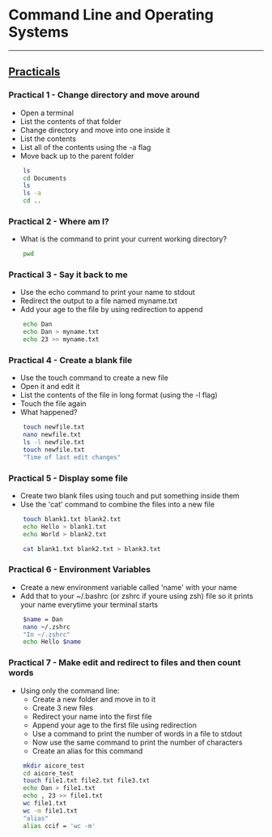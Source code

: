 # Command Line and Operating Systems

---

## <ins> Practicals </ins>

### Practical 1 - Change directory and move around

- Open a terminal
- List the contents of that folder
- Change directory and move into one inside it
- List the contents
- List all of the contents using the -a flag
- Move back up to the parent folder

```bash
    ls
    cd Documents
    ls
    ls -a
    cd ..
```

### Practical 2 - Where am I?

- What is the command to print your current working directory?

```bash
    pwd
```

### Practical 3 - Say it back to me

- Use the echo command to print your name to stdout
- Redirect the output to a file named myname.txt
- Add your age to the file by using redirection to append

```bash
    echo Dan
    echo Dan > myname.txt
    echo 23 >> myname.txt
```

### Practical 4 - Create a blank file

- Use the touch command to create a new file
- Open it and edit it
- List the contents of the file in long format (using the -l flag)
- Touch the file again
- What happened?

```bash
    touch newfile.txt
    nano newfile.txt
    ls -l newfile.txt
    touch newfile.txt
    "Time of last edit changes"
```

### Practical 5 - Display some file

- Create two blank files using touch and put something inside them
- Use the 'cat' command to combine the files into a new file

```bash
    touch blank1.txt blank2.txt
    echo Hello > blank1.txt
    echo World > blank2.txt

    cat blank1.txt blank2.txt > blank3.txt
```

### Practical 6 - Environment Variables

- Create a new environment variable called 'name' with your name
- Add that to your ~/.bashrc (or zshrc if youre using zsh) file so it prints your name everytime your terminal starts

```bash
    $name = Dan
    nano ~/.zshrc
    "In ~/.zshrc"
    echo Hello $name
```

### Practical 7 - Make edit and redirect to files and then count words

- Using only the command line:
  - Create a new folder and move in to it
  - Create 3 new files
  - Redirect your name into the first file
  - Append your age to the first file using redirection
  - Use a command to print the number of words in a file to stdout
  - Now use the same command to print the number of characters
  - Create an alias for this command

```bash
    mkdir aicore_test
    cd aicore_test
    touch file1.txt file2.txt file3.txt
    echo Dan > file1.txt
    echo , 23 >> file1.txt
    wc file1.txt
    wc -m file1.txt
    "alias"
    alias ccif = 'wc -m'
```
